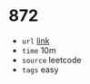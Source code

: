 # 872
- `url` [link](https://leetcode.com/problems/leaf-similar-trees/?envType=daily-question&envId=2024-01-09)
- `time` 10m
- `source` leetcode
- `tags` easy

